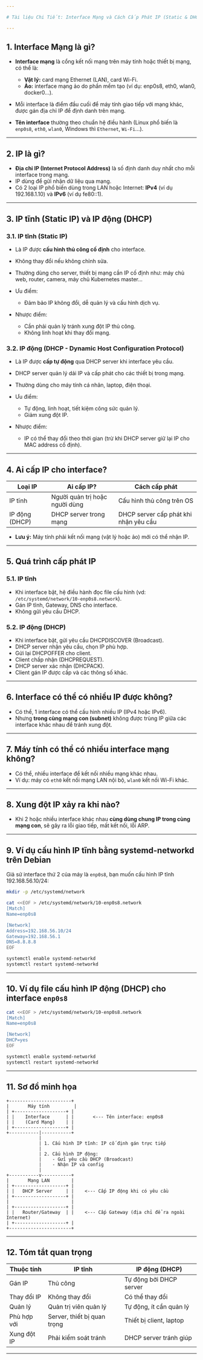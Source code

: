 ```yaml
---

# Tài liệu Chi Tiết: Interface Mạng và Cách Cấp Phát IP (Static & DHCP) + Sơ Đồ Minh Họa

---
```


## 1. Interface Mạng là gì?

* **Interface mạng** là cổng kết nối mạng trên máy tính hoặc thiết bị mạng, có thể là:

    * **Vật lý:** card mạng Ethernet (LAN), card Wi-Fi.
    * **Ảo:** interface mạng ảo do phần mềm tạo (ví dụ: enp0s8, eth0, wlan0, docker0...).

* Mỗi interface là điểm đầu cuối để máy tính giao tiếp với mạng khác, được gán địa chỉ IP để định danh trên mạng.

* **Tên interface** thường theo chuẩn hệ điều hành (Linux phổ biến là `enp0s8`, `eth0`, `wlan0`, Windows thì `Ethernet`,
  `Wi-Fi`...).

---

## 2. IP là gì?

* **Địa chỉ IP (Internet Protocol Address)** là số định danh duy nhất cho mỗi interface trong mạng.
* IP dùng để gửi nhận dữ liệu qua mạng.
* Có 2 loại IP phổ biến dùng trong LAN hoặc Internet: **IPv4** (ví dụ 192.168.1.10) và **IPv6** (ví dụ fe80::1).

---

## 3. IP tĩnh (Static IP) và IP động (DHCP)

### 3.1. IP tĩnh (Static IP)

* Là IP được **cấu hình thủ công cố định** cho interface.
* Không thay đổi nếu không chỉnh sửa.
* Thường dùng cho server, thiết bị mạng cần IP cố định như: máy chủ web, router, camera, máy chủ Kubernetes master...
* Ưu điểm:

    * Đảm bảo IP không đổi, dễ quản lý và cấu hình dịch vụ.
* Nhược điểm:

    * Cần phải quản lý tránh xung đột IP thủ công.
    * Không linh hoạt khi thay đổi mạng.

### 3.2. IP động (DHCP - Dynamic Host Configuration Protocol)

* Là IP được **cấp tự động** qua DHCP server khi interface yêu cầu.
* DHCP server quản lý dải IP và cấp phát cho các thiết bị trong mạng.
* Thường dùng cho máy tính cá nhân, laptop, điện thoại.
* Ưu điểm:

    * Tự động, linh hoạt, tiết kiệm công sức quản lý.
    * Giảm xung đột IP.
* Nhược điểm:

    * IP có thể thay đổi theo thời gian (trừ khi DHCP server giữ lại IP cho MAC address cố định).

---

## 4. Ai cấp IP cho interface?

| Loại IP        | Ai cấp IP?                     | Cách cấp phát                         |
|----------------|--------------------------------|---------------------------------------|
| IP tĩnh        | Người quản trị hoặc người dùng | Cấu hình thủ công trên OS             |
| IP động (DHCP) | DHCP server trong mạng         | DHCP server cấp phát khi nhận yêu cầu |

* **Lưu ý:** Máy tính phải kết nối mạng (vật lý hoặc ảo) mới có thể nhận IP.

---

## 5. Quá trình cấp phát IP

### 5.1. IP tĩnh

* Khi interface bật, hệ điều hành đọc file cấu hình (vd: `/etc/systemd/network/10-enp0s8.network`).
* Gán IP tĩnh, Gateway, DNS cho interface.
* Không gửi yêu cầu DHCP.

### 5.2. IP động (DHCP)

* Khi interface bật, gửi yêu cầu DHCPDISCOVER (Broadcast).
* DHCP server nhận yêu cầu, chọn IP phù hợp.
* Gửi lại DHCPOFFER cho client.
* Client chấp nhận (DHCPREQUEST).
* DHCP server xác nhận (DHCPACK).
* Client gán IP được cấp và các thông số khác.

---

## 6. Interface có thể có nhiều IP được không?

* Có thể, 1 interface có thể cấu hình nhiều IP (IPv4 hoặc IPv6).
* Nhưng **trong cùng mạng con (subnet)** không được trùng IP giữa các interface khác nhau để tránh xung đột.

---

## 7. Máy tính có thể có nhiều interface mạng không?

* Có thể, nhiều interface để kết nối nhiều mạng khác nhau.
* Ví dụ: máy có `eth0` kết nối mạng LAN nội bộ, `wlan0` kết nối Wi-Fi khác.

---

## 8. Xung đột IP xảy ra khi nào?

* Khi 2 hoặc nhiều interface khác nhau **cùng dùng chung IP trong cùng mạng con**, sẽ gây ra lỗi giao tiếp, mất kết nối,
  lỗi ARP.

---

## 9. Ví dụ cấu hình IP tĩnh bằng systemd-networkd trên Debian

Giả sử interface thứ 2 của máy là `enp0s8`, bạn muốn cấu hình IP tĩnh 192.168.56.10/24:

```bash
mkdir -p /etc/systemd/network

cat <<EOF > /etc/systemd/network/10-enp0s8.network
[Match]
Name=enp0s8

[Network]
Address=192.168.56.10/24
Gateway=192.168.56.1
DNS=8.8.8.8
EOF

systemctl enable systemd-networkd
systemctl restart systemd-networkd
```

---

## 10. Ví dụ file cấu hình IP động (DHCP) cho interface `enp0s8`

```bash
cat <<EOF > /etc/systemd/network/10-enp0s8.network
[Match]
Name=enp0s8

[Network]
DHCP=yes
EOF

systemctl enable systemd-networkd
systemctl restart systemd-networkd
```

---

## 11. Sơ đồ minh họa

```plaintext
+-----------------------+
|       Máy tính         |
| +-------------------+ |
| |    Interface      | |       <--- Tên interface: enp0s8
| |    (Card Mạng)    | |
| +-------------------+ |
+-----------|-----------+
            |
            | 1. Cấu hình IP tĩnh: IP cố định gán trực tiếp
            |
            | 2. Cấu hình IP động:
            |    - Gửi yêu cầu DHCP (Broadcast)
            |    - Nhận IP và config
            |
+-----------v-----------+
|       Mạng LAN        |
| +-------------------+ |
| |   DHCP Server     | |    <--- Cấp IP động khi có yêu cầu
| +-------------------+ |
|                       |
| +-------------------+ |
| |   Router/Gateway  | |    <--- Cấp Gateway (địa chỉ để ra ngoài Internet)
| +-------------------+ |
+-----------------------+

```

---

## 12. Tóm tắt quan trọng

| Thuộc tính  | IP tĩnh                     | IP động (DHCP)          |
|-------------|-----------------------------|-------------------------|
| Gán IP      | Thủ công                    | Tự động bởi DHCP server |
| Thay đổi IP | Không thay đổi              | Có thể thay đổi         |
| Quản lý     | Quản trị viên quản lý       | Tự động, ít cần quản lý |
| Phù hợp với | Server, thiết bị quan trọng | Thiết bị client, laptop |
| Xung đột IP | Phải kiểm soát tránh        | DHCP server tránh giúp  |

---